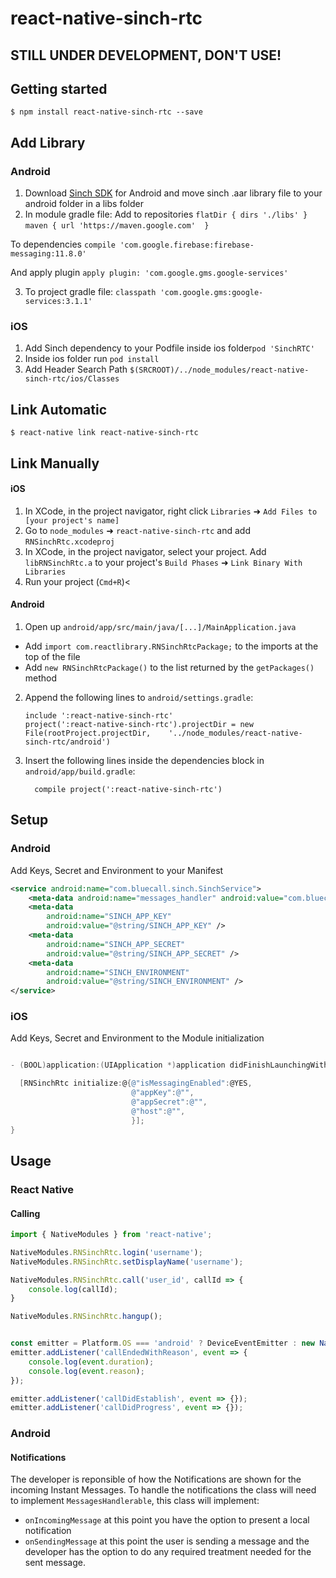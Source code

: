 
# react-native-sinch-rtc

## STILL UNDER DEVELOPMENT, DON'T USE!

## Getting started

`$ npm install react-native-sinch-rtc --save`

## Add Library

### Android

1. Download [Sinch SDK](https://www.sinch.com/downloads/) for Android and move sinch .aar library file to your android folder in a libs folder
2. In module gradle file:
Add to repositories
`flatDir { dirs './libs' }`
`maven { url 'https://maven.google.com'  }`

To dependencies
`compile 'com.google.firebase:firebase-messaging:11.8.0'`

And apply plugin
`apply plugin: 'com.google.gms.google-services'`

3. To project gradle file:
`classpath 'com.google.gms:google-services:3.1.1'`

### iOS

1. Add Sinch dependency to your Podfile inside ios folder`pod 'SinchRTC'`
2. Inside ios folder run `pod install`
3. Add Header Search Path `$(SRCROOT)/../node_modules/react-native-sinch-rtc/ios/Classes`


## Link Automatic

`$ react-native link react-native-sinch-rtc`

## Link Manually

#### iOS

1. In XCode, in the project navigator, right click `Libraries` ➜ `Add Files to [your project's name]`
2. Go to `node_modules` ➜ `react-native-sinch-rtc` and add `RNSinchRtc.xcodeproj`
3. In XCode, in the project navigator, select your project. Add `libRNSinchRtc.a` to your project's `Build Phases` ➜ `Link Binary With Libraries`
4. Run your project (`Cmd+R`)<

#### Android

1. Open up `android/app/src/main/java/[...]/MainApplication.java`
  - Add `import com.reactlibrary.RNSinchRtcPackage;` to the imports at the top of the file
  - Add `new RNSinchRtcPackage()` to the list returned by the `getPackages()` method
2. Append the following lines to `android/settings.gradle`:
  	```
  	include ':react-native-sinch-rtc'
  	project(':react-native-sinch-rtc').projectDir = new File(rootProject.projectDir, 	'../node_modules/react-native-sinch-rtc/android')
  	```
3. Insert the following lines inside the dependencies block in `android/app/build.gradle`:
  	```
      compile project(':react-native-sinch-rtc')
  	```

## Setup

### Android
Add Keys, Secret and Environment to your Manifest

```xml
<service android:name="com.bluecall.sinch.SinchService">
    <meta-data android:name="messages_handler" android:value="com.bluecallapp.utils.sinch.MessagesHandler" />
    <meta-data
        android:name="SINCH_APP_KEY"
        android:value="@string/SINCH_APP_KEY" />
    <meta-data
        android:name="SINCH_APP_SECRET"
        android:value="@string/SINCH_APP_SECRET" />
    <meta-data
        android:name="SINCH_ENVIRONMENT"
        android:value="@string/SINCH_ENVIRONMENT" />
</service>

```

### iOS
Add Keys, Secret and Environment to the Module initialization

```Objective-C

- (BOOL)application:(UIApplication *)application didFinishLaunchingWithOptions:(NSDictionary *)launchOptions{

  [RNSinchRtc initialize:@{@"isMessagingEnabled":@YES,
                           @"appKey":@"",
                           @"appSecret":@"",
                           @"host":@"",
                           }];
}
```



## Usage

### React Native

#### Calling
```javascript
import { NativeModules } from 'react-native';

NativeModules.RNSinchRtc.login('username');
NativeModules.RNSinchRtc.setDisplayName('username');

NativeModules.RNSinchRtc.call('user_id', callId => {
    console.log(callId);
}

NativeModules.RNSinchRtc.hangup();


const emitter = Platform.OS === 'android' ? DeviceEventEmitter : new NativeEventEmitter(NativeModules.RNSinchRtc);
emitter.addListener('callEndedWithReason', event => {
    console.log(event.duration);
    console.log(event.reason);
});

emitter.addListener('callDidEstablish', event => {});
emitter.addListener('callDidProgress', event => {});
```


### Android

#### Notifications
The developer is reponsible of how the Notifications are shown for the incoming Instant Messages. To handle the notifications the class will need to implement `MessagesHandlerable`, this class will implement:
- `onIncomingMessage` at this point you have the option to present a local notification
- `onSendingMessage` at this point the user is sending a message and the developer has the option to do any required treatment needed for the sent message.

